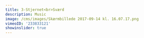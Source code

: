 ```yaml
---
title: 3-Stjernet<br>Sværd
description: Music
image: /cms/images/Skærmbillede 2017-09-14 kl. 16.07.17.png
vimeoID: '233833121'
showinslider: true
---
```





